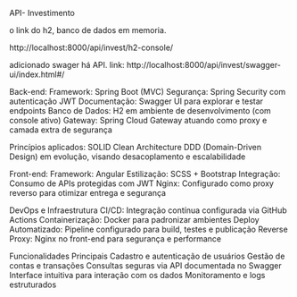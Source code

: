 API- Investimento

o link do h2, banco de dados em memoria.

http://localhost:8000/api/invest/h2-console/

adicionado swager há API. link: http://localhost:8000/api/invest/swagger-ui/index.html#/

Back-end:
Framework: Spring Boot (MVC)
Segurança: Spring Security com autenticação JWT
Documentação: Swagger UI para explorar e testar endpoints
Banco de Dados: H2 em ambiente de desenvolvimento (com console ativo)
Gateway: Spring Cloud Gateway atuando como proxy e camada extra de segurança

Princípios aplicados:
SOLID
Clean Architecture
DDD (Domain-Driven Design) em evolução, visando desacoplamento e escalabilidade

Front-end:
 Framework: Angular
 Estilização: SCSS + Bootstrap
 Integração: Consumo de APIs protegidas com JWT
 Nginx: Configurado como proxy reverso para otimizar entrega e segurança

DevOps e Infraestrutura
CI/CD: Integração contínua configurada via GitHub Actions
Containerização: Docker para padronizar ambientes
Deploy Automatizado: Pipeline configurado para build, testes e publicação
Reverse Proxy: Nginx no front-end para segurança e performance

Funcionalidades Principais
Cadastro e autenticação de usuários
Gestão de contas e transações
Consultas seguras via API documentada no Swagger
Interface intuitiva para interação com os dados
Monitoramento e logs estruturados


